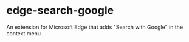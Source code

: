 # edge-search-google
An extension for Microsoft Edge that adds "Search with Google" in the context menu
